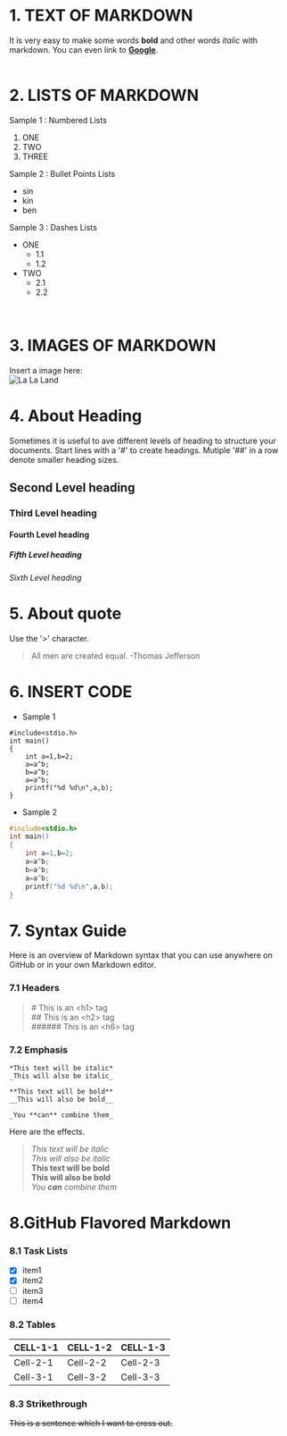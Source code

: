 # **1. TEXT OF MARKDOWN**<br>
It is very easy to make some words **bold** and other words *italic* with markdown. You can even link to [**Google**](www.google.com).
<br>
<br>

# **2. LISTS OF MARKDOWN**<br>
Sample 1 : Numbered Lists<br>
1. ONE<br>
2. TWO<br>
3. THREE<br>

Sample 2 : Bullet Points Lists<br>
* sin<br>
* kin<br>
* ben<br>

Sample 3 : Dashes Lists<br>
- ONE
  - 1.1
  - 1.2
- TWO<br>
  - 2.1
  - 2.2
<br>

# **3. IMAGES OF MARKDOWN**<br>
Insert a image here:<br>
![La La Land](https://github.com/sinkinben/nuaa-teaching2018/blob/master/images/psb.jpg?raw=true)
<br>

# 4. About Heading 
Sometimes it is useful to ave different levels of heading to structure your documents. Start lines with a '#' to create headings. Mutiple '##' in a row denote smaller heading sizes.
## Second Level heading
### Third Level heading
#### Fourth Level heading
##### Fifth Level heading
###### Sixth Level heading

# 5. About quote
Use the '>' character.
> All men are created equal.
> -Thomas Jefferson

# **6. INSERT CODE**
* Sample 1
```
#include<stdio.h>
int main()
{
	int a=1,b=2;
	a=a^b;
	b=a^b;
	a=a^b;
	printf("%d %d\n",a,b);
}
```
* Sample 2
```C
#include<stdio.h>
int main()
{
	int a=1,b=2;
	a=a^b;
	b=a^b;
	a=a^b;
	printf("%d %d\n",a,b);
}
```

# **7. Syntax Guide**
Here is an overview of Markdown syntax that you can use anywhere on GitHub or in your own Markdown editor.  
### 7.1 Headers
> \# This is an \<h1> tag  
> \## This is an \<h2> tag  
> \###### This is an \<h6> tag  

### 7.2 Emphasis
```
*This text will be italic*  
_This will also be italic_  

**This text will be bold**  
__This will also be bold__  

_You **can** combine them_

```  
Here are the effects.  
> *This text will be italic*  
> _This will also be italic_  
> **This text will be bold**  
> __This will also be bold__  
> _You **can** combine them_  

# 8.GitHub Flavored Markdown   
### 8.1 Task Lists
 - [x] item1  
 - [x] item2  
 - [ ] item3  
 - [ ] item4  

### 8.2 Tables  
CELL-1-1	|CELL-1-2	|CELL-1-3	|  
----------------|---------------|---------------|  
Cell-2-1	|Cell-2-2	|Cell-2-3	|   
Cell-3-1	|Cell-3-2	|Cell-3-3	|  

### 8.3 Strikethrough
~~This is a sentence which I want to cross out.~~
